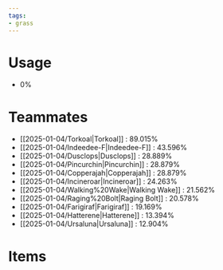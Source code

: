 ```yaml
---
tags:
- grass
---
```

# Usage
- 0%
# Teammates
- [[2025-01-04/Torkoal|Torkoal]] : 89.015%
- [[2025-01-04/Indeedee-F|Indeedee-F]] : 43.596%
- [[2025-01-04/Dusclops|Dusclops]] : 28.889%
- [[2025-01-04/Pincurchin|Pincurchin]] : 28.879%
- [[2025-01-04/Copperajah|Copperajah]] : 28.879%
- [[2025-01-04/Incineroar|Incineroar]] : 24.263%
- [[2025-01-04/Walking%20Wake|Walking Wake]] : 21.562%
- [[2025-01-04/Raging%20Bolt|Raging Bolt]] : 20.578%
- [[2025-01-04/Farigiraf|Farigiraf]] : 19.169%
- [[2025-01-04/Hatterene|Hatterene]] : 13.394%
- [[2025-01-04/Ursaluna|Ursaluna]] : 12.904%
# Items